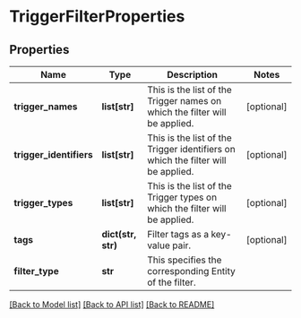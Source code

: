 # TriggerFilterProperties

## Properties
Name | Type | Description | Notes
------------ | ------------- | ------------- | -------------
**trigger_names** | **list[str]** | This is the list of the Trigger names on which the filter will be applied. | [optional] 
**trigger_identifiers** | **list[str]** | This is the list of the Trigger identifiers on which the filter will be applied. | [optional] 
**trigger_types** | **list[str]** | This is the list of the Trigger types on which the filter will be applied. | [optional] 
**tags** | **dict(str, str)** | Filter tags as a key-value pair. | [optional] 
**filter_type** | **str** | This specifies the corresponding Entity of the filter. | 

[[Back to Model list]](../README.md#documentation-for-models) [[Back to API list]](../README.md#documentation-for-api-endpoints) [[Back to README]](../README.md)

